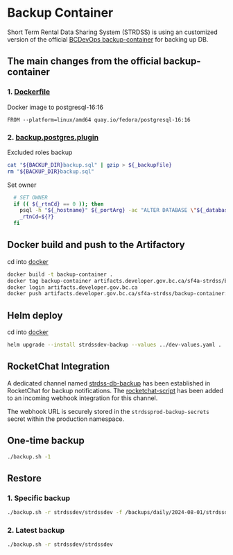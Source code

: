 # Backup Container

Short Term Rental Data Sharing System (STRDSS) is using an customized version of the official [BCDevOps backup-container](https://github.com/BCDevOps/backup-container) for backing up DB.

## The main changes from the official backup-container

### 1. [Dockerfile](./src/docker/Dockerfile)

Docker image to postgresql-16:16

```docker
FROM --platform=linux/amd64 quay.io/fedora/postgresql-16:16
```

### 2. [backup.postgres.plugin](./src/docker/backup.postgres.plugin)

Excluded roles backup

```sh
cat "${BACKUP_DIR}backup.sql" | gzip > ${_backupFile}
rm "${BACKUP_DIR}backup.sql"
```

Set owner

```sh
  # SET OWNER
  if (( ${_rtnCd} == 0 )); then
    psql -h "${_hostname}" ${_portArg} -ac "ALTER DATABASE \"${_database}\" OWNER TO \"${_database}\";"
    _rtnCd=${?}
  fi
```

## Docker build and push to the Artifactory

cd into [docker](./src/docker/)

```sh
docker build -t backup-container .
docker tag backup-container artifacts.developer.gov.bc.ca/sf4a-strdss/backup-container:latest
docker login artifacts.developer.gov.bc.ca
docker push artifacts.developer.gov.bc.ca/sf4a-strdss/backup-container:latest
```

## Helm deploy

cd into [docker](./helm/backup-storage/)

```sh
helm upgrade --install strdssdev-backup --values ../dev-values.yaml .
```

## RocketChat Integration

A dedicated channel named [strdss-db-backup](https://chat.developer.gov.bc.ca/group/strdss-db-backup) has been established in RocketChat for backup notifications. The [rocketchat-script](./rocketchat-script.js) has been added to an incoming webhook integration for this channel.

The webhook URL is securely stored in the `strdssprod-backup-secrets` secret within the production namespace.

## One-time backup

```sh
./backup.sh -1
```

## Restore

### 1. Specific backup

```sh
./backup.sh -r strdssdev/strdssdev -f /backups/daily/2024-08-01/strdssdev-strdssdev_2024-08-01_09-13-51.sql.gz 
```

### 2. Latest backup

```sh
./backup.sh -r strdssdev/strdssdev 
```
